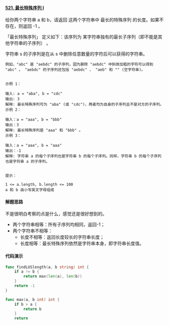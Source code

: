 #### [521. 最长特殊序列 Ⅰ](https://leetcode-cn.com/problems/longest-uncommon-subsequence-i/)

给你两个字符串 a 和 b，请返回 这两个字符串中 最长的特殊序列  的长度。如果不存在，则返回 -1 。

「最长特殊序列」 定义如下：该序列为 某字符串独有的最长子序列（即不能是其他字符串的子序列） 。

字符串 s 的子序列是在从 s 中删除任意数量的字符后可以获得的字符串。

```
例如，"abc" 是 "aebdc" 的子序列，因为删除 "aebdc" 中斜体加粗的字符可以得到 "abc" 。 "aebdc" 的子序列还包括 "aebdc" 、 "aeb" 和 "" (空字符串)。


示例 1：

输入: a = "aba", b = "cdc"
输出: 3
解释: 最长特殊序列可为 "aba" (或 "cdc")，两者均为自身的子序列且不是对方的子序列。
示例 2：

输入：a = "aaa", b = "bbb"
输出：3
解释: 最长特殊序列是 "aaa" 和 "bbb" 。
示例 3：

输入：a = "aaa", b = "aaa"
输出：-1
解释: 字符串 a 的每个子序列也是字符串 b 的每个子序列。同样，字符串 b 的每个子序列也是字符串 a 的子序列。


提示：

1 <= a.length, b.length <= 100
a 和 b 由小写英文字母组成
```

#### 解题思路

不是很明白考察的点是什么，感觉还是很好想到的。

- 两个字符串相等：所有子序列均相同，返回-1；
- 两个字符串不相等：
    - 长度不相等：返回长度较长的字符串长度；
    - 长度相等：最长特殊序列依然是字符串本身，即字符串长度值。



#### 代码演示

```go
func findLUSlength(a, b string) int {
    if a != b {
        return max(len(a), len(b))
    }
    return -1
}

func max(a, b int) int {
    if b > a {
        return b
    }
    return 
```


